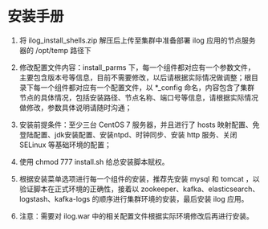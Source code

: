 # 安装手册 #

1. 将 ilog_install_shells.zip 解压后上传至集群中准备部署 ilog 应用的节点服务器的 /opt/temp 路径下

2. 修改配置文件内容：install_parms 下，每一个组件都对应有一个参数文件，主要包含版本号等信息，目前不需要修改，以后请根据实际情况做调整；根目录下每一个组件都对应有一个配置文件，以 *_config 命名，内容包含了集群节点的具体情况，包括安装路径、节点名称、端口号等信息，请根据实际情况做修改，参数具体说明请随时沟通；

3. 安装前提条件：至少三台 CentOS 7 服务器，并且进行了 hosts 映射配置、免登陆配置、jdk安装配置、安装ntpd、时钟同步、安装 http 服务、关闭 SELinux 等基础环境的配置；

4. 使用 chmod 777 install.sh 给总安装脚本赋权。

5. 根据安装菜单选项进行每一个组件的安装，推荐先安装 mysql 和 tomcat ，以验证脚本在正式环境的正确性，接着以 zookeeper、kafka、elasticsearch、logstash、kafka-logs 的顺序进行集群环境的安装，最后安装 ilog 应用。

6. 注意：需要对 ilog.war 中的相关配置文件根据实际环境修改后再进行安装。